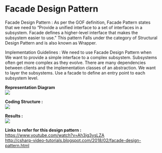 <h1>Facade Design Pattern</h1>
<p>
	Facade Design Pattern : As per the GOF definition, Facade Pattern states that we need to “Provide a unified interface to a set of interfaces in a subsystem. Facade defines a higher-level interface that makes the subsystem easier to use.” This pattern Falls under the category of Structural Design Pattern and is also known as Wrapper. 
</p>
<p>
	Implementation Guidelines : We need to use Facade Design Pattern when 
We want to provide a simple interface to a complex subsystem. Subsystems often get more complex as they evolve. 
There are many dependencies between clients and the implementation classes of an abstraction. 
We want to layer the subsystems. Use a facade to define an entry point to each subsystem level. 
</p>

<b>Representation Diagram </b><br>
<img src="https://2.bp.blogspot.com/-lMtin74V_gM/WoKqVmsRzyI/AAAAAAAApvM/-IMERkV6RsM6-B6GVPnh2UXM6sWzPLoRQCLcBGAs/s1600/facade%2Bdesign%2Bpattern%2Bimplementation%2Bc%2523.png"><br>

<b>Coding Structure :</b><br>
<img src="https://1.bp.blogspot.com/-0L4vAQ9gIds/WoKtvKOYheI/AAAAAAAApvY/spMoBOugv7Yz34mJUNkw4qMZldcbmoX5wCLcBGAs/s1600/facade%2Bdesign%2Bpattern%2Breal%2Btime%2Bexample.png"><br>

<b>Results : </b><br>
<img src="https://2.bp.blogspot.com/-CFmsWHg1RxM/WoKut4Okf1I/AAAAAAAApvk/MdGRxj9-m0QZGlPTTgJibIZsflfMMr1swCLcBGAs/s1600/facade%2Bdesign%2Bpattern%2Bexample%2Bc%2523.png"><br>

<b>Links to refer for this design pattern : </b><br>
https://www.youtube.com/watch?v=Ah3ig3ysLZA <br>
http://csharp-video-tutorials.blogspot.com/2018/02/facade-design-pattern.html<br>



